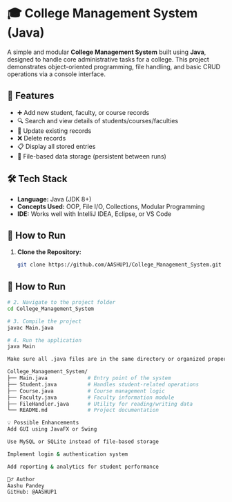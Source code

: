 # 🎓 College Management System (Java)

A simple and modular **College Management System** built using **Java**, designed to handle core administrative tasks for a college. This project demonstrates object-oriented programming, file handling, and basic CRUD operations via a console interface.

## 📌 Features

- ➕ Add new student, faculty, or course records
- 🔍 Search and view details of students/courses/faculties
- 📝 Update existing records
- ❌ Delete records
- 📋 Display all stored entries
- 💾 File-based data storage (persistent between runs)

## 🛠️ Tech Stack

- **Language:** Java (JDK 8+)
- **Concepts Used:** OOP, File I/O, Collections, Modular Programming
- **IDE:** Works well with IntelliJ IDEA, Eclipse, or VS Code

## 🚀 How to Run

1. **Clone the Repository:**
   ```bash
   git clone https://github.com/AASHUP1/College_Management_System.git

## 🚀 How to Run

```bash
# 2. Navigate to the project folder
cd College_Management_System

# 3. Compile the project
javac Main.java

# 4. Run the application
java Main

Make sure all .java files are in the same directory or organized properly if using packages.

College_Management_System/
├── Main.java             # Entry point of the system
├── Student.java          # Handles student-related operations
├── Course.java           # Course management logic
├── Faculty.java          # Faculty information module
├── FileHandler.java      # Utility for reading/writing data
└── README.md             # Project documentation

💡 Possible Enhancements
Add GUI using JavaFX or Swing

Use MySQL or SQLite instead of file-based storage

Implement login & authentication system

Add reporting & analytics for student performance

🙋‍♂️ Author
Aashu Pandey
GitHub: @AASHUP1
